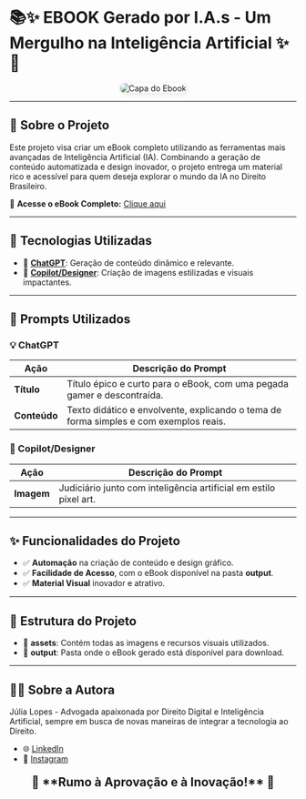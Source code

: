 # 📚✨ EBOOK Gerado por I.A.s - Um Mergulho na Inteligência Artificial ✨🤖

<p align="center">
  <img src="./prompts-recipe-to-create-a-ebook/assets/_cf7da67f-ef42-4439-9362-e57fe5d657ad.jpg" alt="Capa do Ebook" style="border-radius: 10px; max-width: 80%; box-shadow: 2px 2px 10px rgba(0, 0, 0, 0.1);"/>
</p>

---

## 🌟 Sobre o Projeto

Este projeto visa criar um eBook completo utilizando as ferramentas mais avançadas de Inteligência Artificial (IA). Combinando a geração de conteúdo automatizada e design inovador, o projeto entrega um material rico e acessível para quem deseja explorar o mundo da IA no Direito Brasileiro.

📖 **Acesse o eBook Completo:** [Clique aqui](https://github.com/jullx/prompts-recipe-to-create-a-ebook/tree/main/output)

---

## 🚀 Tecnologias Utilizadas

- 🤖 **[ChatGPT](https://chat.openai.com/)**: Geração de conteúdo dinâmico e relevante.
- 🎨 **[Copilot/Designer](https://www.bing.com/images/create?cc=br)**: Criação de imagens estilizadas e visuais impactantes.

---

## 🧠 Prompts Utilizados

### 💡 ChatGPT

| Ação       | Descrição do Prompt                                                                            |
|------------|------------------------------------------------------------------------------------------------|
| **Título** | Título épico e curto para o eBook, com uma pegada gamer e descontraída.                         |
| **Conteúdo**| Texto didático e envolvente, explicando o tema de forma simples e com exemplos reais.           |

### 🎨 Copilot/Designer

| Ação       | Descrição do Prompt                                                      |
|------------|---------------------------------------------------------------------------|
| **Imagem** | Judiciário junto com inteligência artificial em estilo pixel art.           |

---

## ✨ Funcionalidades do Projeto

- ✅ **Automação** na criação de conteúdo e design gráfico.
- ✅ **Facilidade de Acesso**, com o eBook disponível na pasta **output**.
- ✅ **Material Visual** inovador e atrativo.

---

## 📂 Estrutura do Projeto

- 📁 **assets**: Contém todas as imagens e recursos visuais utilizados.
- 📁 **output**: Pasta onde o eBook gerado está disponível para download.

---

## 👩‍💻 Sobre a Autora

Júlia Lopes - Advogada apaixonada por Direito Digital e Inteligência Artificial, sempre em busca de novas maneiras de integrar a tecnologia ao Direito.

- 🌐 [LinkedIn]([https://www.linkedin.com/in/julia-lopes-53a341185](https://www.linkedin.com/in/j%C3%BAlia-lopes-53a341185/)/)
- 📸 [Instagram](https://www.instagram.com/julialopes494/)

<p align="center" style="font-weight: bold; font-size: 1.5em; margin-top: 20px;">
  🌠 **Rumo à Aprovação e à Inovação!** 🌠
</p>


